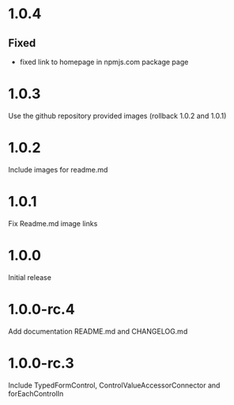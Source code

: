 # 1.0.4
## Fixed
- fixed link to homepage in npmjs.com package page

# 1.0.3
Use the github repository provided images (rollback 1.0.2 and 1.0.1)
# 1.0.2
Include images for readme.md
# 1.0.1
Fix Readme.md image links
# 1.0.0
Initial release
# 1.0.0-rc.4
Add documentation README.md and CHANGELOG.md
# 1.0.0-rc.3
Include TypedFormControl, ControlValueAccessorConnector and forEachControlIn
